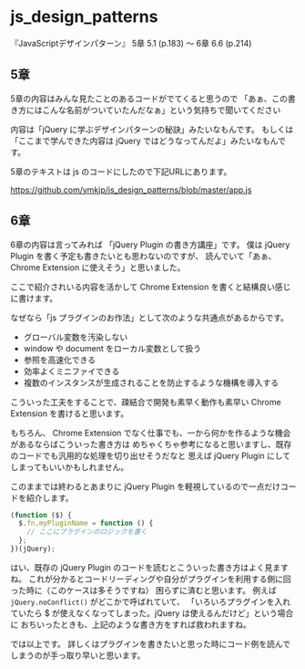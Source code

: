 js_design_patterns
==================

『JavaScriptデザインパターン』 5章 5.1 (p.183) 〜 6章 6.6 (p.214)


5章
---
5章の内容はみんな見たことのあるコードがでてくると思うので
「あぁ、この書き方にはこんな名前がついていたんだなぁ」という気持ちで聞いてください

内容は「jQuery に学ぶデザインパターンの秘訣」みたいなもんです。
もしくは「ここまで学んできた内容は jQuery ではどうなってんだよ」みたいなもんです。

5章のテキストは js のコードにしたので下記URLにあります。

https://github.com/ymkjp/js_design_patterns/blob/master/app.js



6章
---
6章の内容は言ってみれば 「jQuery Plugin の書き方講座」です。
僕は jQuery Plugin を書く予定も書きたいとも思わないのですが、
読んでいて「あぁ、 Chrome Extension に使えそう」と思いました。

ここで紹介されいる内容を活かして Chrome Extension を書くと結構良い感じに書けます。

なぜなら「js プラグインのお作法」として次のような共通点があるからです。

* グローバル変数を汚染しない
* window や document をローカル変数として扱う
 * 参照を高速化できる
 * 効率よくミニファイできる
* 複数のインスタンスが生成されることを防止するような機構を導入する
  

こういった工夫をすることで、疎結合で開発も素早く動作も素早い Chrome Extension を書けると思います。

もちろん、 Chrome Extension でなく仕事でも、一から何かを作るような機会があるならばこういった書き方は
めちゃくちゃ参考になると思いますし、既存のコードでも汎用的な処理を切り出せそうだなと
思えば jQuery Plugin にしてしまってもいいかもしれません。

このままでは終わるとあまりに jQuery Plugin を軽視しているので一点だけコードを紹介します。

```javascript
(function ($) {
  $.fn.myPluginName = function () {
    // ここにプラグインのロジックを書く
  };
})(jQuery);
```

はい、既存の jQuery Plugin のコードを読むとこういった書き方はよく見ますね。
これが分かるとコードリーディングや自分がプラグインを利用する側に回った時に（このケースは多そうですね）
困らずに済むと思います。
例えば ```jQuery.noConflict()``` がどこかで呼ばれていて、
「いろいろプラグインを入れていたら $ が使えなくなってしまった。jQuery は使えるんだけど」という場合に
おちいったときも、上記のような書き方をすれば救われますね。

では以上です。
詳しくはプラグインを書きたいと思った時にコード例を読んでしまうのが手っ取り早いと思います。

